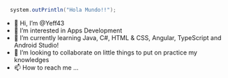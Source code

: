 ```java
  system.outPrintln("Hola Mundo!!");
```


- 👋 Hi, I’m @Yeff43
- 👀 I’m interested in Apps Development
- 🌱 I’m currently learning Java, C#, HTML & CSS, Angular, TypeScript and Android Studio!
- 💞️ I’m looking to collaborate on little things to put on practice my knowledges
- 📫 How to reach me ...

<!---
Yeff43/Yeff43 is a ✨ special ✨ repository because its `README.md` (this file) appears on your GitHub profile.
You can click the Preview link to take a look at your changes.
--->
